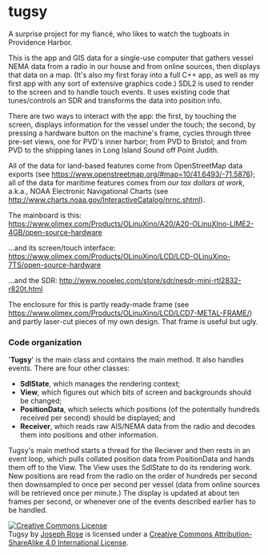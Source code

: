 # tugsy
A surprise project for my fiancé, who likes to watch the tugboats in Providence Harbor.

This is the app and GIS data for a single-use computer that gathers vessel NEMA data from a radio in our house and from online sources, then displays that data on a map. (It's also my first foray into a full C++ app, as well as my first app with any sort of extensive graphics code.) SDL2 is used to render to the screen and to handle touch events. It uses existing code that tunes/controls an SDR and transforms the data into position info.

There are two ways to interact with the app: the first, by touching the screen, displays information for the vessel under the touch; the second, by pressing a hardware button on the machine's frame, cycles through three pre-set views, one for PVD's inner harbor; from PVD to Bristol; and from PVD to the shipping lanes in Long Island Sound off Point Judith.

All of the data for land-based features come from OpenStreetMap data exports (see https://www.openstreetmap.org/#map=10/41.6493/-71.5876); all of the data for maritime features comes from *our tax dollars at work*, a.k.a., NOAA Electronic Navigational Charts (see http://www.charts.noaa.gov/InteractiveCatalog/nrnc.shtml).

The mainboard is this: https://www.olimex.com/Products/OLinuXino/A20/A20-OLinuXIno-LIME2-4GB/open-source-hardware

...and its screen/touch interface: https://www.olimex.com/Products/OLinuXino/LCD/LCD-OLinuXino-7TS/open-source-hardware

...and the SDR: http://www.nooelec.com/store/sdr/nesdr-mini-rtl2832-r820t.html

The enclosure for this is partly ready-made frame (see https://www.olimex.com/Products/OLinuXino/LCD/LCD7-METAL-FRAME/) and partly laser-cut pieces of my own design. That frame is useful but ugly.

### Code organization
'**Tugsy**' is the main class and contains the main method. It also handles events. There are four other classes:

* **SdlState**, which manages the rendering context;
* **View**, which figures out which bits of screen and backgrounds should be changed;
* **PositionData**, which selects which positions (of the potentially hundreds received per second) should be displayed; and
* **Receiver**, which reads raw AIS/NEMA data from the radio and decodes them into positions and other information.

Tugsy's main method starts a thread for the Reciever and then rests in an event loop, which pulls collated position data from PositionData and hands them off to the View. The View uses the SdlState to do its rendering work. New positions are read from the radio on the order of hundreds per second then downsampled to once per second per vessel (data from online sources will be retrieved once per minute.) The display is updated at about ten frames per second, or whenever one of the events described earlier has to be handled.

<a rel="license" href="http://creativecommons.org/licenses/by-sa/4.0/"><img alt="Creative Commons License" style="border-width:0" src="https://i.creativecommons.org/l/by-sa/4.0/88x31.png" /></a><br /><span xmlns:dct="http://purl.org/dc/terms/" property="dct:title">Tugsy</span> by <a xmlns:cc="http://creativecommons.org/ns#" href="https://github.com/joemadeus/tugsy" property="cc:attributionName" rel="cc:attributionURL">Joseph Rose</a> is licensed under a <a rel="license" href="http://creativecommons.org/licenses/by-sa/4.0/">Creative Commons Attribution-ShareAlike 4.0 International License</a>.
